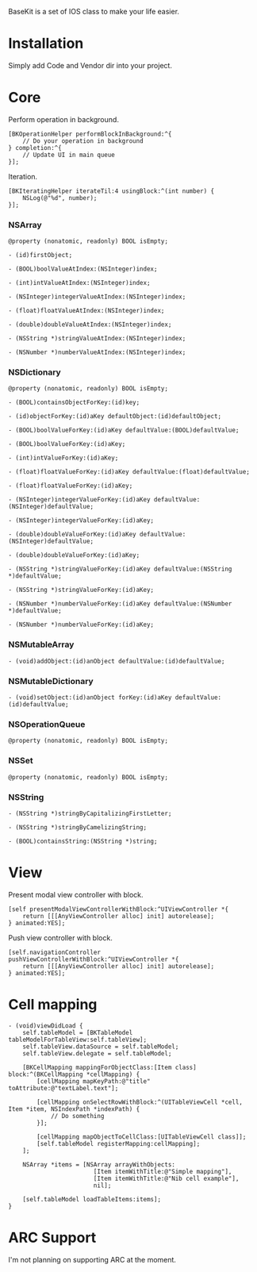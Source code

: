BaseKit is a set of IOS class to make your life easier.

# Installation

Simply add Code and Vendor dir into your project.

# Core

Perform operation in background.

	[BKOperationHelper performBlockInBackground:^{
        // Do your operation in background
    } completion:^{
        // Update UI in main queue
    }];

Iteration.

	[BKIteratingHelper iterateTil:4 usingBlock:^(int number) {
        NSLog(@"%d", number);
    }];

### NSArray

	@property (nonatomic, readonly) BOOL isEmpty;
	
	- (id)firstObject;

	- (BOOL)boolValueAtIndex:(NSInteger)index;

	- (int)intValueAtIndex:(NSInteger)index;

	- (NSInteger)integerValueAtIndex:(NSInteger)index;

	- (float)floatValueAtIndex:(NSInteger)index;

	- (double)doubleValueAtIndex:(NSInteger)index;

	- (NSString *)stringValueAtIndex:(NSInteger)index;

	- (NSNumber *)numberValueAtIndex:(NSInteger)index;

### NSDictionary

	@property (nonatomic, readonly) BOOL isEmpty;

	- (BOOL)containsObjectForKey:(id)key;

	- (id)objectForKey:(id)aKey defaultObject:(id)defaultObject;

	- (BOOL)boolValueForKey:(id)aKey defaultValue:(BOOL)defaultValue;

	- (BOOL)boolValueForKey:(id)aKey;

	- (int)intValueForKey:(id)aKey;

	- (float)floatValueForKey:(id)aKey defaultValue:(float)defaultValue;

	- (float)floatValueForKey:(id)aKey;

	- (NSInteger)integerValueForKey:(id)aKey defaultValue:(NSInteger)defaultValue;

	- (NSInteger)integerValueForKey:(id)aKey;

	- (double)doubleValueForKey:(id)aKey defaultValue:(NSInteger)defaultValue;

	- (double)doubleValueForKey:(id)aKey;

	- (NSString *)stringValueForKey:(id)aKey defaultValue:(NSString *)defaultValue;

	- (NSString *)stringValueForKey:(id)aKey;

	- (NSNumber *)numberValueForKey:(id)aKey defaultValue:(NSNumber *)defaultValue;

	- (NSNumber *)numberValueForKey:(id)aKey;


### NSMutableArray

	- (void)addObject:(id)anObject defaultValue:(id)defaultValue;

### NSMutableDictionary

	- (void)setObject:(id)anObject forKey:(id)aKey defaultValue:(id)defaultValue;

### NSOperationQueue

	@property (nonatomic, readonly) BOOL isEmpty;

### NSSet

	@property (nonatomic, readonly) BOOL isEmpty;

### NSString

	- (NSString *)stringByCapitalizingFirstLetter;

	- (NSString *)stringByCamelizingString;

	- (BOOL)containsString:(NSString *)string;

# View

Present modal view controller with block.

	[self presentModalViewControllerWithBlock:^UIViewController *{
     	return [[[AnyViewController alloc] init] autorelease];
	} animated:YES];

Push view controller with block.

	[self.navigationController pushViewControllerWithBlock:^UIViewController *{
        return [[[AnyViewController alloc] init] autorelease];
    } animated:YES];

# Cell mapping

	- (void)viewDidLoad {
	    self.tableModel = [BKTableModel tableModelForTableView:self.tableView];
	    self.tableView.dataSource = self.tableModel;
	    self.tableView.delegate = self.tableModel;

	    [BKCellMapping mappingForObjectClass:[Item class] block:^(BKCellMapping *cellMapping) {
			[cellMapping mapKeyPath:@"title" toAttribute:@"textLabel.text"];
        
	        [cellMapping onSelectRowWithBlock:^(UITableViewCell *cell, Item *item, NSIndexPath *indexPath) {
	            // Do something
	        }];
        
	        [cellMapping mapObjectToCellClass:[UITableViewCell class]];
	        [self.tableModel registerMapping:cellMapping];
	    ];

		NSArray *items = [NSArray arrayWithObjects:
                      		[Item itemWithTitle:@"Simple mapping"],
                      		[Item itemWithTitle:@"Nib cell example"],
                      		nil];
    
	    [self.tableModel loadTableItems:items];
	}


# ARC Support

I'm not planning on supporting ARC at the moment.

